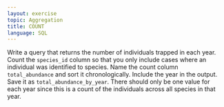 ```yaml
---
layout: exercise
topic: Aggregation
title: COUNT
language: SQL
---
```


Write a query that returns the number of individuals trapped in each year. Count
the `species_id` column so that you only include cases where an individual was
identified to species. Name the count column `total_abundance` and sort it
chronologically. Include the year in the output. Save it as
`total_abundance_by_year`. There should only be one value for each year since
this is a count of the individuals across all species in that year.
